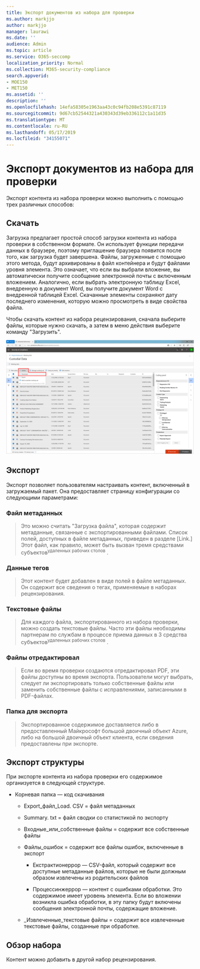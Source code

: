 ```yaml
---
title: Экспорт документов из набора для проверки
ms.author: markjjo
author: markjjo
manager: laurawi
ms.date: ''
audience: Admin
ms.topic: article
ms.service: O365-seccomp
localization_priority: Normal
ms.collection: M365-security-compliance
search.appverid:
- MOE150
- MET150
ms.assetid: ''
description: ''
ms.openlocfilehash: 14efa58305e1963aa43c0c94fb208e5391c87119
ms.sourcegitcommit: 9d67cb52544321a430343d39eb336112c1a11d35
ms.translationtype: MT
ms.contentlocale: ru-RU
ms.lasthandoff: 05/17/2019
ms.locfileid: "34155071"
---
```

# <a name="export-documents-from-a-review-set"></a>Экспорт документов из набора для проверки

Экспорт контента из набора проверки можно выполнить с помощью трех различных способов:

## <a name="download"></a>Скачать

Загрузка предлагает простой способ загрузки контента из набора проверки в собственном формате. Он использует функции передачи данных в браузере, поэтому приглашение браузера появится после того, как загрузка будет завершена. Файлы, загруженные с помощью этого метода, будут архивированы в файл контейнера и будут файлами уровня элемента. Это означает, что если вы выбрали вложение, вы автоматически получите сообщение электронной почты с включенным вложением. Аналогично, если выбрать электронную таблицу Excel, внедренную в документ Word, вы получите документ Word с внедренной таблицей Excel. Скачанные элементы сохраняют дату последнего изменения, которую можно просмотреть в виде свойства файла.

Чтобы скачать контент из набора рецензирования, сначала выберите файлы, которые нужно скачать, а затем в меню действия выберите команду "Загрузить".

![Снимок экрана с автоматически созданным описанием компьютера](../media/eDiscoDownload.png)

## <a name="export"></a>Экспорт

Экспорт позволяет пользователям настраивать контент, включенный в загружаемый пакет. Она предоставляет страницу конфигурации со следующими параметрами:

### <a name="metadata-file"></a>Файл метаданных

> Это можно считать "Загрузка файла", которая содержит метаданные, связанные с экспортированными файлами. Список полей, доступных в файле метаданных, приведен в разделе \[Link.\] Этот файл, как правило, может быть вызван тремя средствами субъектов<sup>удаленных рабочих столов</sup> .

### <a name="tag-data"></a>Данные тегов

> Этот контент будет добавлен в виде полей в файле метаданных. Он содержит все сведения о тегах, применяемые в наборах рецензирования.

### <a name="text-files"></a>Текстовые файлы

> Для каждого файла, экспортированного из набора проверки, можно создать текстовые файлы. Часто эти файлы необходимы партнерам по службам в процессе приема данных в 3 средства субъектов<sup>удаленных рабочих столов</sup> .

### <a name="redacted-files"></a>Файлы отредактировал

> Если во время проверки создаются отредактировал PDF, эти файлы доступны во время экспорта. Пользователи могут выбрать, следует ли экспортировать только собственные файлы или заменить собственные файлы с исправлениями, записанными в PDF-файлах.

### <a name="export-location"></a>Папка для экспорта

> Экспортированное содержимое доставляется либо в предоставленный Майкрософт большой двоичный объект Azure, либо на большой двоичный объект клиента, если сведения предоставлены при экспорте.

## <a name="export-structure"></a>Экспорт структуры

При экспорте контента из набора проверки его содержимое организуется в следующей структуре.

  - Корневая папка — код скачивания
    
      - Export\_файл\_Load. CSV = файл метаданных
    
      - Summary. txt = файл сводки со статистикой по экспорту
    
      - Входные\_или\_собственные файлы = содержит все собственные файлы
    
      - Файлы\_ошибок = содержит все файлы ошибок, включенные в экспорт
        
          - Екстрактионеррор — CSV-файл, который содержит все доступные метаданные файлов, которые не были должным образом извлечены из родительских файлов
        
          - Процессинжеррор — контент с ошибками обработки. Это содержимое имеет уровень элемента. Если во вложении возникла ошибка обработки, в эту папку будут включены сообщения электронной почты, содержащие вложение.
    
      - \_Извлеченные\_текстовые файлы = содержит все извлеченные текстовые файлы, созданные при обработке.

## <a name="review-set"></a>Обзор набора

Контент можно добавить в другой набор рецензирования.